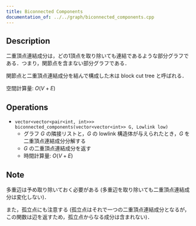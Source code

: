 ```yaml
---
title: Biconnected Components
documentation_of: ../../graph/biconnected_components.cpp
---
```


## Description

二重頂点連結成分は，どの1頂点を取り除いても連結であるような部分グラフである．つまり，関節点を含まない部分グラフである．

関節点と二重頂点連結成分を結んで構成した木は block cut tree と呼ばれる．

空間計算量: $O(V + E)$

## Operations

- `vector<vector<pair<int, int>>> biconnected_components(vector<vector<int>> G, Lowlink low)`
    - グラフ $G$ の隣接リストと，$G$ の lowlink 構造体が与えられたとき，$G$ を二重頂点連結成分分解する
    - $G$ の二重頂点連結成分を返す
    - 時間計算量: $O(V + E)$

## Note

多重辺は予め取り除いておく必要がある (多重辺を取り除いても二重頂点連結成分は変化しない)．

また，孤立点にも注意する (孤立点はそれで一つの二重頂点連結成分となるが，この関数は辺を返すため，孤立点からなる成分は含まれない)．